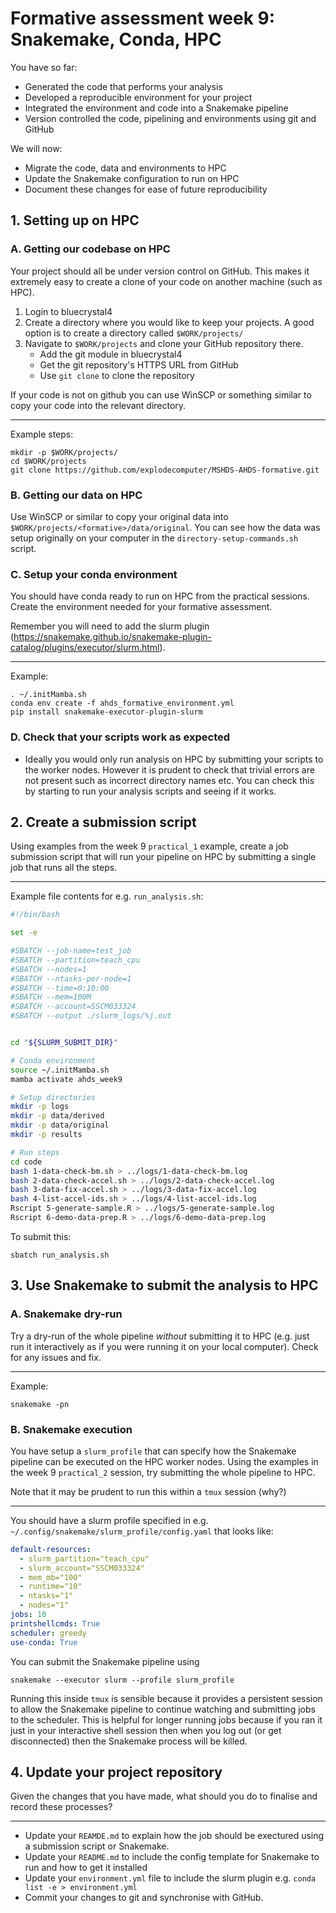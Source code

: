 # Formative assessment week 9: Snakemake, Conda, HPC

You have so far:

- Generated the code that performs your analysis
- Developed a reproducible environment for your project
- Integrated the environment and code into a Snakemake pipeline
- Version controlled the code, pipelining and environments using git and GitHub

We will now:

- Migrate the code, data and environments to HPC
- Update the Snakemake configuration to run on HPC
- Document these changes for ease of future reproducibility


## 1. Setting up on HPC


### A. Getting our codebase on HPC

Your project should all be under version control on GitHub. This makes it extremely easy to create a clone of your code on another machine (such as HPC).

1. Login to bluecrystal4
2. Create a directory where you would like to keep your projects. A good option is to create a directory called `$WORK/projects/`
3. Navigate to `$WORK/projects` and clone your GitHub repository there.
    - Add the git module in bluecrystal4
    - Get the git repository's HTTPS URL from GitHub
    - Use `git clone` to clone the repository

If your code is not on github you can use WinSCP or something similar to copy your code into the relevant directory.

---

Example steps:

```
mkdir -p $WORK/projects/
cd $WORK/projects
git clone https://github.com/explodecomputer/MSHDS-AHDS-formative.git
```


### B. Getting our data on HPC

Use WinSCP or similar to copy your original data into `$WORK/projects/<formative>/data/original`. You can see how the data was setup originally on your computer in the `directory-setup-commands.sh` script.


### C. Setup your conda environment

You should have conda ready to run on HPC from the practical sessions. Create the environment needed for your formative assessment.

Remember you will need to add the slurm plugin (https://snakemake.github.io/snakemake-plugin-catalog/plugins/executor/slurm.html).

---

Example:

```
. ~/.initMamba.sh
conda env create -f ahds_formative_environment.yml
pip install snakemake-executor-plugin-slurm
```

### D. Check that your scripts work as expected

- Ideally you would only run analysis on HPC by submitting your scripts to the worker nodes. However it is prudent to check that trivial errors are not present such as incorrect directory names etc. You can check this by starting to run your analysis scripts and seeing if it works.

## 2. Create a submission script

Using examples from the week 9 `practical_1` example, create a job submission script that will run your pipeline on HPC by submitting a single job that runs all the steps.

---

Example file contents for e.g. `run_analysis.sh`:

```bash
#!/bin/bash

set -e

#SBATCH --job-name=test_job
#SBATCH --partition=teach_cpu
#SBATCH --nodes=1
#SBATCH --ntasks-per-node=1
#SBATCH --time=0:10:00
#SBATCH --mem=100M
#SBATCH --account=SSCM033324
#SBATCH --output ./slurm_logs/%j.out


cd "${SLURM_SUBMIT_DIR}"

# Conda environment
source ~/.initMamba.sh
mamba activate ahds_week9

# Setup directories
mkdir -p logs
mkdir -p data/derived
mkdir -p data/original
mkdir -p results

# Run steps
cd code
bash 1-data-check-bm.sh > ../logs/1-data-check-bm.log
bash 2-data-check-accel.sh > ../logs/2-data-check-accel.log
bash 3-data-fix-accel.sh > ../logs/3-data-fix-accel.log
bash 4-list-accel-ids.sh > ../logs/4-list-accel-ids.log
Rscript 5-generate-sample.R > ../logs/5-generate-sample.log
Rscript 6-demo-data-prep.R > ../logs/6-demo-data-prep.log
```

To submit this:

```
sbatch run_analysis.sh
```


## 3. Use Snakemake to submit the analysis to HPC

### A. Snakemake dry-run

Try a dry-run of the whole pipeline *without* submitting it to HPC (e.g. just run it interactively as if you were running it on your local computer). Check for any issues and fix.

---

Example:

```
snakemake -pn
```

### B. Snakemake execution

You have setup a `slurm_profile` that can specify how the Snakemake pipeline can be executed on the HPC worker nodes. Using the examples in the week 9 `practical_2` session, try submitting the whole pipeline to HPC.

Note that it may be prudent to run this within a `tmux` session (why?)

---

You should have a slurm profile specified in e.g. `~/.config/snakemake/slurm_profile/config.yaml` that looks like:

```yaml
default-resources:
  - slurm_partition="teach_cpu"
  - slurm_account="SSCM033324"
  - mem_mb="100"
  - runtime="10"
  - ntasks="1"
  - nodes="1"
jobs: 10
printshellcmds: True
scheduler: greedy
use-conda: True
```

You can submit the Snakemake pipeline using

```
snakemake --executor slurm --profile slurm_profile
```

Running this inside `tmux` is sensible because it provides a persistent session to allow the Snakemake pipeline to continue watching and submitting jobs to the scheduler. This is helpful for longer running jobs because if you ran it just in your interactive shell session then when you log out (or get disconnected) then the Snakemake process will be killed.

## 4. Update your project repository

Given the changes that you have made, what should you do to finalise and record these processes?

---

- Update your `REAMDE.md` to explain how the job should be exectured using a submission script or Snakemake.
- Update your `README.md` to include the config template for Snakemake to run and how to get it installed
- Update your `environment.yml` file to include the slurm plugin e.g. `conda list -e > environment.yml`
- Commit your changes to git and synchronise with GitHub.

